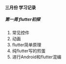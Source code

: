#### 三月份 学习记录

##### 第一周 flutter初探

1. 常见控件
2. 动画
3. flutter简单原理
4. 纯flutter写的煎蛋
5. 进行Android和flutter混编

